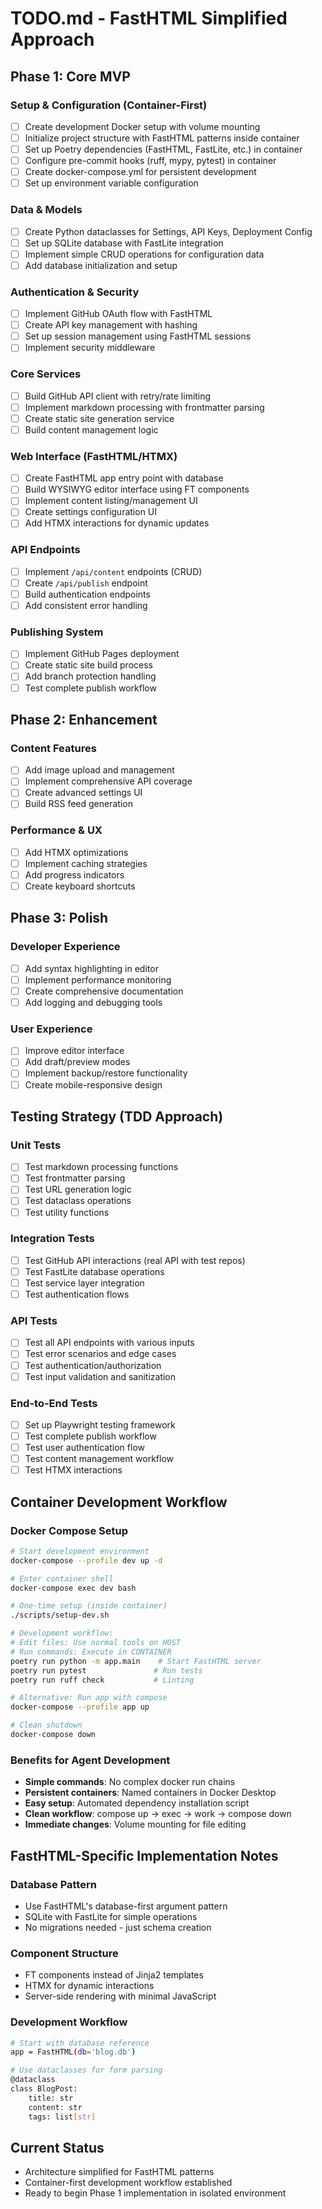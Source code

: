 # TODO.md - FastHTML Simplified Approach

## Phase 1: Core MVP

### Setup & Configuration (Container-First)
- [ ] Create development Docker setup with volume mounting
- [ ] Initialize project structure with FastHTML patterns inside container
- [ ] Set up Poetry dependencies (FastHTML, FastLite, etc.) in container
- [ ] Configure pre-commit hooks (ruff, mypy, pytest) in container
- [ ] Create docker-compose.yml for persistent development
- [ ] Set up environment variable configuration

### Data & Models
- [ ] Create Python dataclasses for Settings, API Keys, Deployment Config
- [ ] Set up SQLite database with FastLite integration
- [ ] Implement simple CRUD operations for configuration data
- [ ] Add database initialization and setup

### Authentication & Security
- [ ] Implement GitHub OAuth flow with FastHTML
- [ ] Create API key management with hashing
- [ ] Set up session management using FastHTML sessions
- [ ] Implement security middleware

### Core Services
- [ ] Build GitHub API client with retry/rate limiting
- [ ] Implement markdown processing with frontmatter parsing
- [ ] Create static site generation service
- [ ] Build content management logic

### Web Interface (FastHTML/HTMX)
- [ ] Create FastHTML app entry point with database
- [ ] Build WYSIWYG editor interface using FT components
- [ ] Implement content listing/management UI
- [ ] Create settings configuration UI
- [ ] Add HTMX interactions for dynamic updates

### API Endpoints
- [ ] Implement `/api/content` endpoints (CRUD)
- [ ] Create `/api/publish` endpoint
- [ ] Build authentication endpoints
- [ ] Add consistent error handling

### Publishing System
- [ ] Implement GitHub Pages deployment
- [ ] Create static site build process
- [ ] Add branch protection handling
- [ ] Test complete publish workflow

## Phase 2: Enhancement

### Content Features
- [ ] Add image upload and management
- [ ] Implement comprehensive API coverage
- [ ] Create advanced settings UI
- [ ] Build RSS feed generation

### Performance & UX
- [ ] Add HTMX optimizations
- [ ] Implement caching strategies
- [ ] Add progress indicators
- [ ] Create keyboard shortcuts

## Phase 3: Polish

### Developer Experience
- [ ] Add syntax highlighting in editor
- [ ] Implement performance monitoring
- [ ] Create comprehensive documentation
- [ ] Add logging and debugging tools

### User Experience
- [ ] Improve editor interface
- [ ] Add draft/preview modes
- [ ] Implement backup/restore functionality
- [ ] Create mobile-responsive design

## Testing Strategy (TDD Approach)

### Unit Tests
- [ ] Test markdown processing functions
- [ ] Test frontmatter parsing
- [ ] Test URL generation logic
- [ ] Test dataclass operations
- [ ] Test utility functions

### Integration Tests
- [ ] Test GitHub API interactions (real API with test repos)
- [ ] Test FastLite database operations
- [ ] Test service layer integration
- [ ] Test authentication flows

### API Tests
- [ ] Test all API endpoints with various inputs
- [ ] Test error scenarios and edge cases
- [ ] Test authentication/authorization
- [ ] Test input validation and sanitization

### End-to-End Tests
- [ ] Set up Playwright testing framework
- [ ] Test complete publish workflow
- [ ] Test user authentication flow
- [ ] Test content management workflow
- [ ] Test HTMX interactions

## Container Development Workflow

### Docker Compose Setup
```bash
# Start development environment
docker-compose --profile dev up -d

# Enter container shell
docker-compose exec dev bash

# One-time setup (inside container)
./scripts/setup-dev.sh

# Development workflow:
# Edit files: Use normal tools on HOST
# Run commands: Execute in CONTAINER
poetry run python -m app.main    # Start FastHTML server
poetry run pytest               # Run tests
poetry run ruff check           # Linting

# Alternative: Run app with compose
docker-compose --profile app up

# Clean shutdown
docker-compose down
```

### Benefits for Agent Development
- **Simple commands**: No complex docker run chains
- **Persistent containers**: Named containers in Docker Desktop
- **Easy setup**: Automated dependency installation script
- **Clean workflow**: compose up → exec → work → compose down
- **Immediate changes**: Volume mounting for file editing

## FastHTML-Specific Implementation Notes

### Database Pattern
- Use FastHTML's database-first argument pattern
- SQLite with FastLite for simple operations
- No migrations needed - just schema creation

### Component Structure
- FT components instead of Jinja2 templates
- HTMX for dynamic interactions
- Server-side rendering with minimal JavaScript

### Development Workflow
```bash
# Start with database reference
app = FastHTML(db='blog.db')

# Use dataclasses for form parsing
@dataclass
class BlogPost:
    title: str
    content: str
    tags: list[str]
```

## Current Status
- Architecture simplified for FastHTML patterns
- Container-first development workflow established
- Ready to begin Phase 1 implementation in isolated environment